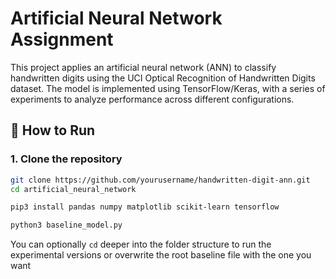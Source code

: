 # Artificial Neural Network Assignment

This project applies an artificial neural network (ANN) to classify handwritten digits using the UCI Optical Recognition of Handwritten Digits dataset. The model is implemented using TensorFlow/Keras, with a series of experiments to analyze performance across different configurations.

## 🚀 How to Run

### 1. Clone the repository
```bash
git clone https://github.com/yourusername/handwritten-digit-ann.git
cd artificial_neural_network
```

```bash
pip3 install pandas numpy matplotlib scikit-learn tensorflow
```

```bash
python3 baseline_model.py
```

You can optionally `cd` deeper into the folder structure to run the experimental versions or overwrite the root baseline file with the one you want

